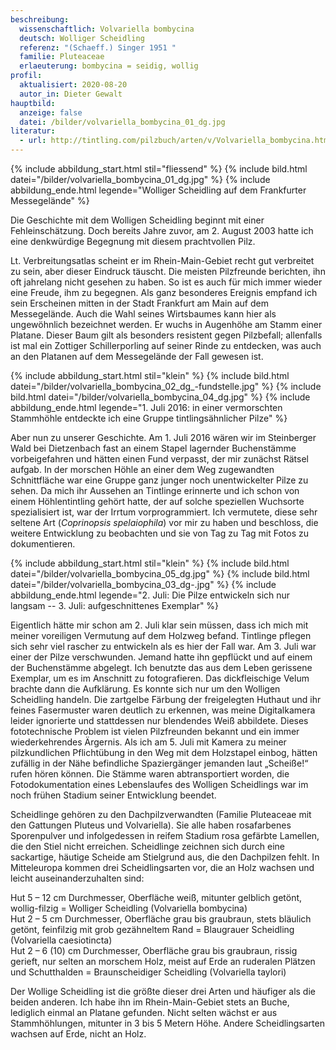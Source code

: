 ```yaml
---
beschreibung:
  wissenschaftlich: Volvariella bombycina
  deutsch: Wolliger Scheidling
  referenz: "(Schaeff.) Singer 1951 "
  familie: Pluteaceae
  erlaeuterung: bombycina = seidig, wollig
profil:
  aktualisiert: 2020-08-20
  autor_in: Dieter Gewalt
hauptbild:
  anzeige: false
  datei: /bilder/volvariella_bombycina_01_dg.jpg
literatur:
  - url: http://tintling.com/pilzbuch/arten/v/Volvariella_bombycina.html
---
```

{% include abbildung_start.html stil="fliessend" %}
{% include bild.html datei="/bilder/volvariella_bombycina_01_dg.jpg" %}
{% include abbildung_ende.html legende="Wolliger Scheidling auf dem Frankfurter Messegelände" %}

Die Geschichte mit dem Wolligen Scheidling beginnt mit einer Fehleinschätzung. Doch bereits Jahre zuvor, am 2. August 2003 hatte ich eine denkwürdige Begegnung mit diesem prachtvollen Pilz. 

Lt. Verbreitungsatlas scheint er im Rhein-Main-Gebiet recht gut verbreitet zu sein, aber dieser Eindruck täuscht. Die meisten Pilzfreunde berichten, ihn oft jahrelang nicht gesehen zu haben. So ist es auch für mich immer wieder eine Freude, ihm zu begegnen. Als ganz besonderes Ereignis empfand ich sein Erscheinen mitten in der Stadt Frankfurt am Main auf dem Messegelände. Auch die Wahl seines Wirtsbaumes kann hier als ungewöhnlich bezeichnet werden. Er wuchs in Augenhöhe am Stamm einer Platane. Dieser Baum gilt als besonders resistent gegen Pilzbefall; allenfalls ist mal ein Zottiger Schillerporling auf seiner Rinde zu entdecken, was auch an den Platanen auf dem Messegelände der Fall gewesen ist.

{% include abbildung_start.html stil="klein" %}
{% include bild.html datei="/bilder/volvariella_bombycina_02_dg_-fundstelle.jpg" %}
{% include bild.html datei="/bilder/volvariella_bombycina_04_dg.jpg" %}
{% include abbildung_ende.html legende="1. Juli 2016: in einer vermorschten Stammhöhle entdeckte ich eine Gruppe tintlingsähnlicher Pilze" %}

Aber nun zu unserer Geschichte. Am 1. Juli 2016 wären wir im Steinberger Wald bei Dietzenbach fast an einem Stapel lagernder Buchenstämme vorbeigefahren und hätten einen Fund verpasst, der mir zunächst Rätsel aufgab. In der morschen Höhle an einer dem Weg zugewandten Schnittfläche war eine Gruppe ganz junger noch unentwickelter Pilze zu sehen. Da mich ihr Aussehen an Tintlinge erinnerte und ich schon von einem Höhlentintling gehört hatte, der auf solche speziellen Wuchsorte spezialisiert ist, war der Irrtum vorprogrammiert. Ich vermutete, diese sehr seltene Art (*Coprinopsis spelaiophila*) vor mir zu haben und beschloss, die weitere Entwicklung zu beobachten und sie von Tag zu Tag mit Fotos zu dokumentieren.

{% include abbildung_start.html stil="klein" %}
{% include bild.html datei="/bilder/volvariella_bombycina_05_dg.jpg" %}
{% include bild.html datei="/bilder/volvariella_bombycina_03_dg-.jpg" %}
{% include abbildung_ende.html legende="2. Juli: Die Pilze entwickeln sich nur langsam -- 3. Juli: aufgeschnittenes Exemplar" %}

Eigentlich hätte mir schon am 2. Juli klar sein müssen, dass ich mich mit meiner voreiligen Vermutung auf dem Holzweg befand. Tintlinge pflegen sich sehr viel rascher zu entwickeln als es hier der Fall war. Am 3. Juli war einer der Pilze verschwunden. Jemand hatte ihn gepflückt und auf einem der Buchenstämme abgelegt. Ich benutzte das aus dem Leben gerissene Exemplar, um es im Anschnitt zu fotografieren. Das dickfleischige Velum brachte dann die Aufklärung. Es konnte sich nur um den Wolligen Scheidling handeln. Die zartgelbe Färbung der freigelegten Huthaut und ihr feines Fasermuster waren deutlich zu erkennen, was meine Digitalkamera leider ignorierte und stattdessen nur blendendes Weiß abbildete. Dieses fototechnische Problem ist vielen Pilzfreunden bekannt und ein immer wiederkehrendes Ärgernis. Als ich am 5. Juli mit Kamera zu meiner pilzkundlichen Pflichtübung in den Weg mit dem Holzstapel einbog, hätten zufällig in der Nähe befindliche Spaziergänger jemanden laut „Scheiße!“ rufen hören können. Die Stämme waren abtransportiert worden, die Fotodokumentation eines Lebenslaufes des Wolligen Scheidlings war im noch frühen Stadium seiner Entwicklung beendet.

Scheidlinge gehören zu den Dachpilzverwandten (Familie Pluteaceae mit den Gattungen Pluteus und Volvariella). Sie alle haben rosafarbenes Sporenpulver und infolgedessen in reifem Stadium rosa gefärbte Lamellen, die den Stiel nicht erreichen. Scheidlinge zeichnen sich durch eine sackartige, häutige Scheide am Stielgrund aus, die den Dachpilzen fehlt. In Mitteleuropa kommen drei Scheidlingsarten vor, die an Holz wachsen und leicht auseinanderzuhalten sind:

Hut 5 – 12 cm Durchmesser, Oberfläche weiß, mitunter gelblich getönt, wollig-filzig = Wolliger Scheidling (Volvariella bombycina)\
Hut 2 – 5 cm Durchmesser, Oberfläche grau bis graubraun, stets bläulich getönt, feinfilzig mit grob gezähneltem Rand = Blaugrauer Scheidling (Volvariella caesiotincta)\
Hut 2 – 6 (10) cm Durchmesser, Oberfläche grau bis graubraun, rissig gerieft, nur selten an morschem Holz, meist auf Erde an ruderalen Plätzen und Schutthalden = Braunscheidiger Scheidling (Volvariella taylori)

Der Wollige Scheidling ist die größte dieser drei Arten und häufiger als die beiden anderen. Ich habe ihn im Rhein-Main-Gebiet stets an Buche, lediglich einmal an Platane gefunden. Nicht selten wächst er aus Stammhöhlungen, mitunter in 3 bis 5 Metern Höhe. Andere Scheidlingsarten wachsen auf Erde, nicht an Holz.